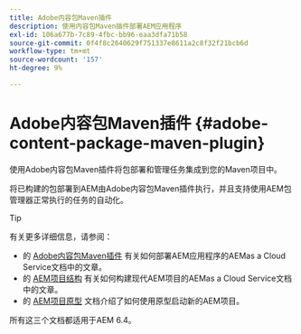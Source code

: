 ```yaml
---
title: Adobe内容包Maven插件
description: 使用内容包Maven插件部署AEM应用程序
exl-id: 106a677b-7c89-4fbc-bb96-eaa3dfa71b58
source-git-commit: 0f4f8c2640629f751337e8611a2c8f32f21bcb6d
workflow-type: tm+mt
source-wordcount: '157'
ht-degree: 9%

---
```


# Adobe内容包Maven插件 {#adobe-content-package-maven-plugin}

使用Adobe内容包Maven插件将包部署和管理任务集成到您的Maven项目中。

将已构建的包部署到AEM由Adobe内容包Maven插件执行，并且支持使用AEM包管理器正常执行的任务的自动化。

>[!TIP]
>
>有关更多详细信息，请参阅：
>
>* 的 [Adobe内容包Maven插件](https://experienceleague.adobe.com/docs/experience-manager-cloud-service/implementing/developer-tools/maven-plugin.html#developer-tools) 有关如何部署AEM应用程序的AEMas a Cloud Service文档中的文章。
>* 的 [AEM项目结构](https://experienceleague.adobe.com/docs/experience-manager-cloud-service/implementing/developing/aem-project-content-package-structure.html) 有关如何构建现代AEM项目的AEMas a Cloud Service文档中的文章。
>* 的 [AEM项目原型](https://experienceleague.adobe.com/docs/experience-manager-core-components/using/developing/archetype/overview.html) 文档介绍了如何使用原型启动新的AEM项目。
>
>所有这三个文档都适用于AEM 6.4。

